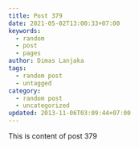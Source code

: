 ```yaml
---
title: Post 379
date: 2021-05-02T13:00:33+07:00
keywords:
  - random
  - post
  - pages
author: Dimas Lanjaka
tags:
  - random post
  - untagged
category:
  - random post
  - uncategorized
updated: 2013-11-06T03:09:44+07:00
---
```

This is content of post 379